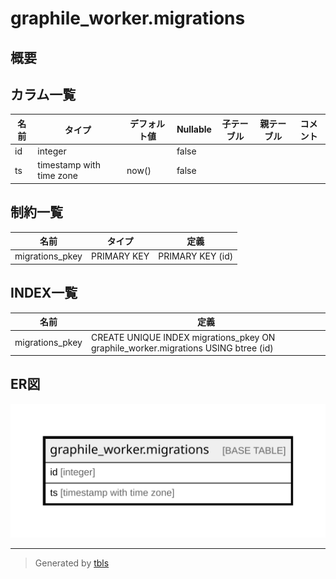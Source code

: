 # graphile_worker.migrations

## 概要

## カラム一覧

| 名前 | タイプ | デフォルト値 | Nullable | 子テーブル | 親テーブル | コメント |
| ---- | ------ | ------------ | -------- | ---------- | ---------- | -------- |
| id | integer |  | false |  |  |  |
| ts | timestamp with time zone | now() | false |  |  |  |

## 制約一覧

| 名前 | タイプ | 定義 |
| ---- | ---- | ---------- |
| migrations_pkey | PRIMARY KEY | PRIMARY KEY (id) |

## INDEX一覧

| 名前 | 定義 |
| ---- | ---------- |
| migrations_pkey | CREATE UNIQUE INDEX migrations_pkey ON graphile_worker.migrations USING btree (id) |

## ER図

![er](graphile_worker.migrations.svg)

---

> Generated by [tbls](https://github.com/k1LoW/tbls)
